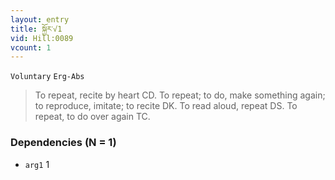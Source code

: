 ```yaml
---
layout: entry
title: སྐྱོར་√1
vid: Hill:0089
vcount: 1
---
```

`Voluntary` `Erg-Abs`
> To repeat, recite by heart CD\.
 To repeat; to do, make something again; to reproduce, imitate; to recite DK\.
 To read aloud, repeat DS\.
 To repeat, to do over again TC\.

### Dependencies (N = 1)
* `arg1` 1
